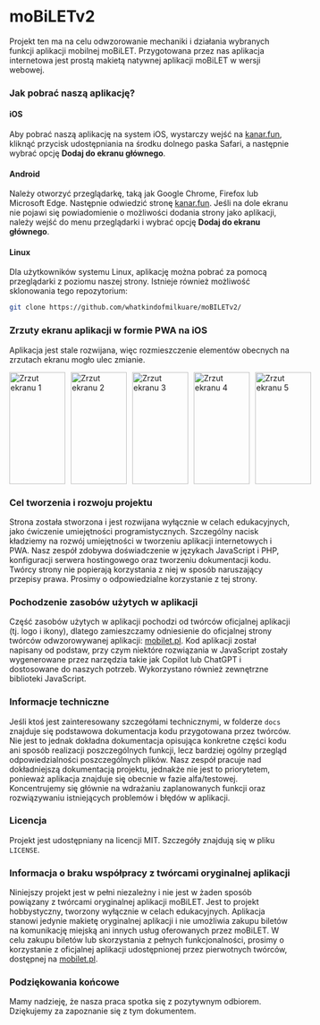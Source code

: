 # moBiLETv2

Projekt ten ma na celu odwzorowanie mechaniki i działania wybranych funkcji aplikacji mobilnej moBiLET. Przygotowana przez nas aplikacja internetowa jest prostą makietą natywnej aplikacji moBiLET w wersji webowej.

### Jak pobrać naszą aplikację?

#### iOS
Aby pobrać naszą aplikację na system iOS, wystarczy wejść na [kanar.fun](https://kanar.fun), kliknąć przycisk udostępniania na środku dolnego paska Safari, a następnie wybrać opcję **Dodaj do ekranu głównego**.

#### Android
Należy otworzyć przeglądarkę, taką jak Google Chrome, Firefox lub Microsoft Edge. Następnie odwiedzić stronę [kanar.fun](https://kanar.fun). Jeśli na dole ekranu nie pojawi się powiadomienie o możliwości dodania strony jako aplikacji, należy wejść do menu przeglądarki i wybrać opcję **Dodaj do ekranu głównego**.

#### Linux
Dla użytkowników systemu Linux, aplikację można pobrać za pomocą przeglądarki z poziomu naszej strony. Istnieje również możliwość sklonowania tego repozytorium:

```bash
git clone https://github.com/whatkindofmilkuare/moBILETv2/
```

### Zrzuty ekranu aplikacji w formie PWA na iOS
Aplikacja jest stale rozwijana, więc rozmieszczenie elementów obecnych na zrzutach ekranu mogło ulec zmianie.

<p style="display: flex; gap: 10px;">
<img src="https://kanar.fun/img/app_ss/app_ss_1.PNG" alt="Zrzut ekranu 1" width="100" height="200">
<img src="https://kanar.fun/img/app_ss/app_ss_2.PNG" alt="Zrzut ekranu 2" width="100" height="200">
<img src="https://kanar.fun/img/app_ss/app_ss_3.PNG" alt="Zrzut ekranu 3" width="100" height="200">
<img src="https://kanar.fun/img/app_ss/app_ss_4.PNG" alt="Zrzut ekranu 4" width="100" height="200">
<img src="https://kanar.fun/img/app_ss/app_ss_5.PNG" alt="Zrzut ekranu 5" width="100" height="200">
</p>

### Cel tworzenia i rozwoju projektu
Strona została stworzona i jest rozwijana wyłącznie w celach edukacyjnych, jako ćwiczenie umiejętności programistycznych. Szczególny nacisk kładziemy na rozwój umiejętności w tworzeniu aplikacji internetowych i PWA. Nasz zespół zdobywa doświadczenie w językach JavaScript i PHP, konfiguracji serwera hostingowego oraz tworzeniu dokumentacji kodu. Twórcy strony nie popierają korzystania z niej w sposób naruszający przepisy prawa. Prosimy o odpowiedzialne korzystanie z tej strony.

### Pochodzenie zasobów użytych w aplikacji
Część zasobów użytych w aplikacji pochodzi od twórców oficjalnej aplikacji (tj. logo i ikony), dlatego zamieszczamy odniesienie do oficjalnej strony twórców odwzorowywanej aplikacji: [mobilet.pl](https://mobilet.pl). Kod aplikacji został napisany od podstaw, przy czym niektóre rozwiązania w JavaScript zostały wygenerowane przez narzędzia takie jak Copilot lub ChatGPT i dostosowane do naszych potrzeb. Wykorzystano również zewnętrzne biblioteki JavaScript.

### Informacje techniczne
Jeśli ktoś jest zainteresowany szczegółami technicznymi, w folderze `docs` znajduje się podstawowa dokumentacja kodu przygotowana przez twórców. Nie jest to jednak dokładna dokumentacja opisująca konkretne części kodu ani sposób realizacji poszczególnych funkcji, lecz bardziej ogólny przegląd odpowiedzialności poszczególnych plików. Nasz zespół pracuje nad dokładniejszą dokumentacją projektu, jednakże nie jest to priorytetem, ponieważ aplikacja znajduje się obecnie w fazie alfa/testowej. Koncentrujemy się głównie na wdrażaniu zaplanowanych funkcji oraz rozwiązywaniu istniejących problemów i błędów w aplikacji.

### Licencja
Projekt jest udostępniany na licencji MIT. Szczegóły znajdują się w pliku `LICENSE`.

### Informacja o braku współpracy z twórcami oryginalnej aplikacji

Niniejszy projekt jest w pełni niezależny i nie jest w żaden sposób powiązany z twórcami oryginalnej aplikacji moBiLET. Jest to projekt hobbystyczny, tworzony wyłącznie w celach edukacyjnych. Aplikacja stanowi jedynie makietę oryginalnej aplikacji i nie umożliwia zakupu biletów na komunikację miejską ani innych usług oferowanych przez moBiLET. W celu zakupu biletów lub skorzystania z pełnych funkcjonalności, prosimy o korzystanie z oficjalnej aplikacji udostępnionej przez pierwotnych twórców, dostępnej na [mobilet.pl](https://mobilet.pl).

### Podziękowania końcowe
Mamy nadzieję, że nasza praca spotka się z pozytywnym odbiorem. Dziękujemy za zapoznanie się z tym dokumentem.